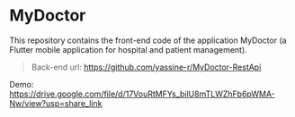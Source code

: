# MyDoctor

This repository contains the front-end code of the application MyDoctor (a Flutter mobile application for hospital and patient management).

> Back-end url: https://github.com/yassine-r/MyDoctor-RestApi

Demo: https://drive.google.com/file/d/17VouRtMFYs_bilU8mTLWZhFb6pWMA-Nw/view?usp=share_link
